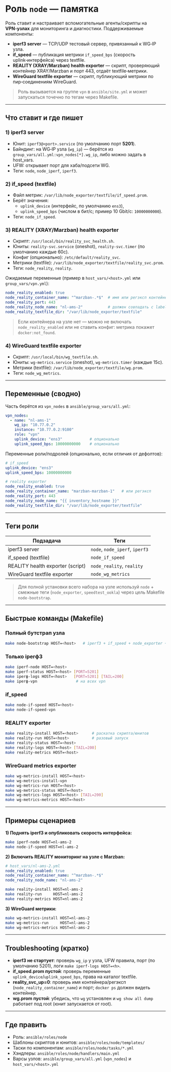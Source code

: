 # Роль `node` — памятка

Роль ставит и настраивает вспомогательные агенты/скрипты на **VPN‑узлах** для мониторинга и диагностики. Поддерживаемые компоненты:
- **iperf3 server** — TCP/UDP тестовый сервер, привязанный к WG‑IP узла.
- **if_speed** — публикация метрики `if_speed_bps` (скорость uplink‑интерфейса) через textfile.
- **REALITY (XRAY/Marzban) health exporter** — скрипт, проверяющий контейнер XRAY/Marzban и порт 443, отдаёт textfile‑метрики.
- **WireGuard textfile exporter** — скрипт, публикующий метрики по пир‑соединениям WireGuard.

> Роль вызывается на группе `vpn` в `ansible/site.yml` и может запускаться точечно по тегам через Makefile.

---

## Что ставит и где пишет

### 1) iperf3 server
- Юнит: `iperf3@<port>.service` (по умолчанию порт **5201**).
- Байндинг: на WG‑IP узла (`wg_ip`) — берётся из `group_vars/all.yml:vpn_nodes[*].wg_ip`, либо можно задать в host_vars.
- UFW: открывает порт для хаба/подсети WG.
- Теги: `node`, `node_iperf`, `iperf3`.

### 2) if_speed (textfile)
- Файл метрик: `/var/lib/node_exporter/textfile/if_speed.prom`.
- Берёт значения:
  - `uplink_device` (интерфейс, по умолчанию `ens3`),
  - `uplink_speed_bps` (числом в бит/с; пример 10 Gbit/с: `10000000000`).
- Теги: `node_if_speed`.

### 3) REALITY (XRAY/Marzban) health exporter
- Скрипт: `/usr/local/bin/reality_svc_health.sh`.
- Юниты: `reality-svc.service` (oneshot), `reality-svc.timer` (по умолчанию каждые 60с).
- Конфиг (опционально): `/etc/default/reality_svc`.
- Метрики (textfile): `/var/lib/node_exporter/textfile/reality_svc.prom`.
- Теги: `node_reality`, `reality`.

Ожидаемые переменные (пример в `host_vars/<host>.yml` или `group_vars/vpn.yml`):
```yaml
node_reality_enabled: true
node_reality_container_name: "^marzban-.*$"  # имя или регэксп контейнера
node_reality_port: 443
node_reality_node_name: "nl-ams-2"           # должен совпадать с labels.name в job=node
node_reality_textfile_dir: "/var/lib/node_exporter/textfile"
```
> Если контейнера на узле нет — можно не включать `node_reality_enabled` или не ставить конфиг: метрика покажет `docker:not_found`.

### 4) WireGuard textfile exporter
- Скрипт: `/usr/local/bin/wg_textfile.sh`.
- Юниты: `wg-metrics.service` (oneshot), `wg-metrics.timer` (каждые 15с).
- Метрики (textfile): `/var/lib/node_exporter/textfile/wg.prom`.
- Теги: `node_wg_metrics`.

---

## Переменные (сводно)

Часть берётся из `vpn_nodes` в `ansible/group_vars/all.yml`:
```yaml
vpn_nodes:
  - name: "nl-ams-1"
    wg_ip: "10.77.0.2"
    instance: "10.77.0.2:9100"
    role: "vpn"
    uplink_device: "ens3"            # опционально
    uplink_speed_bps: 10000000000    # опционально
```

Переменные роли/подролей (опционально, если отличия от дефолтов):
```yaml
# if_speed
uplink_device: "ens3"
uplink_speed_bps: 10000000000

# reality exporter
node_reality_enabled: true
node_reality_container_name: "marzban-marzban-1"   # или регэксп
node_reality_port: 443
node_reality_node_name: "{{ inventory_hostname }}"
node_reality_textfile_dir: "/var/lib/node_exporter/textfile"
```

---

## Теги роли

| Подзадача                            | Теги                                 |
|-------------------------------------|---------------------------------------|
| iperf3 server                       | `node`, `node_iperf`, `iperf3`        |
| if_speed (textfile)                 | `node_if_speed`                       |
| REALITY health exporter (script)    | `node_reality`, `reality`             |
| WireGuard textfile exporter         | `node_wg_metrics`                     |

> Для полной установки всего набора на узле используй `node` + смежные теги (`node_exporter`, `speedtest_ookla`) через цель Makefile `node-bootstrap`.

---

## Быстрые команды (Makefile)

### Полный бутстрап узла
```bash
make node-bootstrap HOST=<host>   # iperf3 + if_speed + node_exporter + speedtest_ookla
```

### Только iperф3
```bash
make iperf-node HOST=<host>
make iperf-status HOST=<host> [PORT=5201]
make iperф-logs HOST=<host>   [PORT=5201] [TAIL=200]
make iperф-vpn                 # на всех vpn
```

### if_speed
```bash
make node-if-speed HOST=<host>
make node-if-speed-vpn
```

### REALITY exporter
```bash
make reality-install HOST=<host>      # раскатка скрипта/юнитов
make reality-run HOST=<host>          # разовый запуск
make reality-status HOST=<host>
make reality-logs HOST=<host> [TAIL=200]
make reality-metrics HOST=<host>
```

### WireGuard metrics exporter
```bash
make wg-metrics-install HOST=<host>
make wg-metrics-install-vpn
make wg-metrics-run HOST=<host>
make wg-metrics-status HOST=<host>
make wg-metrics-logs HOST=<host> [TAIL=200]
make wg-metrics-metrics HOST=<host>
```

---

## Примеры сценариев

**1) Поднять iperf3 и опубликовать скорость интерфейса:**
```bash
make iperf-node HOST=nl-ams-2
make node-if-speed HOST=nl-ams-2
```

**2) Включить REALITY мониторинг на узле с Marzban:**
```yaml
# host_vars/nl-ams-2.yml
node_reality_enabled: true
node_reality_container_name: "^marzban-.*$"
node_reality_node_name: "nl-ams-2"
```
```bash
make reality-install HOST=nl-ams-2
make reality-run     HOST=nl-ams-2
make reality-metrics HOST=nl-ams-2
```

**3) WireGuard метрики:**
```bash
make wg-metrics-install HOST=nl-ams-2
make wg-metrics-run     HOST=nl-ams-2
make wg-metrics-metrics HOST=nl-ams-2
```

---

## Troubleshooting (кратко)

- **iperf3 не стартует**: проверь `wg_ip` у узла, UFW правила, порт (по умолчанию 5201), логи `make iperf-logs HOST=<h>`.
- **if_speed.prom пустой**: проверь переменные `uplink_device`/`uplink_speed_bps`, права на каталог textfile.
- **reality_svc_up=0**: проверь имя контейнера/регэксп (`node_reality_container_name`) и порт; `docker ps` должен видеть контейнер.
- **wg.prom пустой**: убедись, что `wg` установлен и `wg show all dump` работает под root (юнит запускается от root).

---

## Где править
- Роль: `ansible/roles/node`
- Шаблоны скриптов и юнитов: `ansible/roles/node/templates/`
- Таски по компонентам: `ansible/roles/node/tasks/*.yml`
- Хэндлеры: `ansible/roles/node/handlers/main.yml`
- Варсы узлов: `ansible/group_vars/all.yml` (`vpn_nodes`) и `host_vars/<host>.yml`
